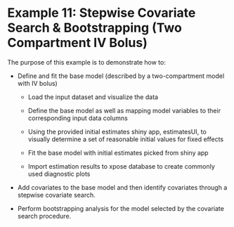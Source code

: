# Example 11: Stepwise Covariate Search & Bootstrapping (Two Compartment IV Bolus)

The purpose of this example is to demonstrate how to:

-   Define and fit the base model (described by a two-compartment model with IV bolus)

    -   Load the input dataset and visualize the data

    -   Define the base model as well as mapping model variables to their corresponding input data columns

    -   Using the provided initial estimates shiny app, estimatesUI, to visually determine a set of reasonable initial values for fixed effects

    -   Fit the base model with initial estimates picked from shiny app

    -   Import estimation results to xpose database to create commonly used diagnostic plots

-   Add covariates to the base model and then identify covariates through a stepwise covariate search.

-   Perform bootstrapping analysis for the model selected by the covariate search procedure.
